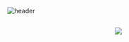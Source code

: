 ![header](https://capsule-render.vercel.app/api?type=Slice&color=auto&height=180&section=header&text=Hello%20World!&fontSize=60&rotate=10)<div style="font-size: 30px; text-align: center;">


 <img src="https://img.shields.io/badge/JAVA-3178C6?style=flat&logo=TypeScript&logoColor=white"/>




<!--
**jinee11/jinee11** is a ✨ _special_ ✨ repository because its `README.md` (this file) appears on your GitHub profile.

Here are some ideas to get you started:

- 🔭 I’m currently working on ...
- 🌱 I’m currently learning ...
- 👯 I’m looking to collaborate on ...
- 🤔 I’m looking for help with ...
- 💬 Ask me about ...
- 📫 How to reach me: ...
- 😄 Pronouns: ...
- ⚡ Fun fact: ...
-->
